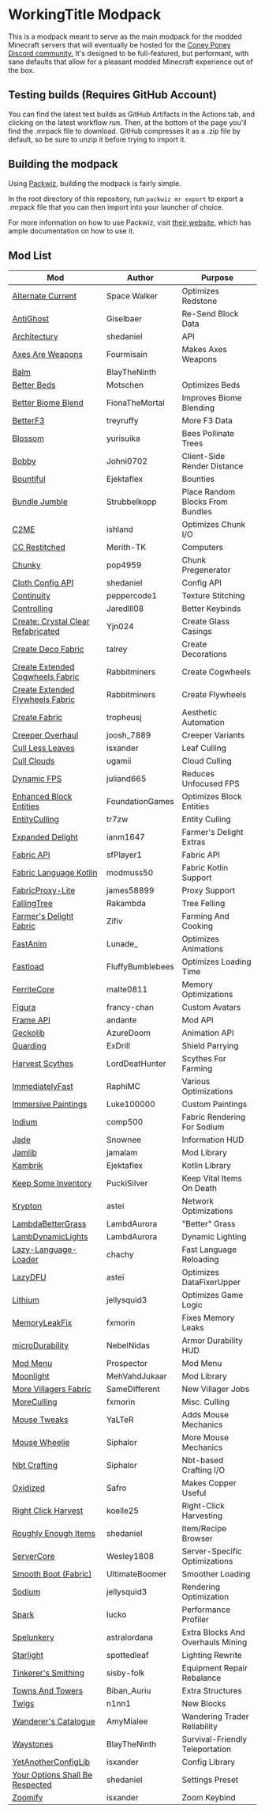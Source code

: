 # WorkingTitle Modpack

This is a modpack meant to serve as the main modpack for the modded Minecraft servers that will eventually be hosted for the [Coney Poney Discord community.](https://discord.gg/D4z7AHwWqD)
It's designed to be full-featured, but performant, with sane defaults that allow for a pleasant modded Minecraft experience out of the box.

## Testing builds (Requires GitHub Account)

You can find the latest test builds as GitHub Artifacts in the Actions tab, and clicking on the latest workflow run. Then, at the bottom of the page you'll find the .mrpack file to download. GitHub compresses it as a .zip file by default, so be sure to unzip it before trying to import it.

## Building the modpack

Using [Packwiz,](https://github.com/packwiz/packwiz) building the modpack is fairly simple.

In the root directory of this repository, run `packwiz mr export` to export a .mrpack file that you can then import into your launcher of choice.

For more information on how to use Packwiz, visit [their website,](https://packwiz.infra.link/) which has ample documentation on how to use it.

## Mod List

| Mod | Author | Purpose |
| --- | ------ | ------- |
| [Alternate Current](https://modrinth.com/mod/alternate-current) | Space Walker | Optimizes Redstone |
| [AntiGhost](https://modrinth.com/mod/antighost) | Giselbaer | Re-Send Block Data |
| [Architectury](https://modrinth.com/mod/architectury-api) | shedaniel | API |
| [Axes Are Weapons](https://modrinth.com/mod/axes-are-weapons) | Fourmisain | Makes Axes Weapons |
| [Balm](https://modrinth.com/mod/balm) | BlayTheNinth | 
| [Better Beds](https://modrinth.com/mod/better-beds) | Motschen | Optimizes Beds |
| [Better Biome Blend](https://modrinth.com/mod/better-biome-blend) | FionaTheMortal | Improves Biome Blending |
| [BetterF3](https://modrinth.com/mod/betterf3) | treyruffy | More F3 Data |
| [Blossom](https://modrinth.com/mod/blossom) | yurisuika | Bees Pollinate Trees |
| [Bobby](https://modrinth.com/mod/bobby) | Johni0702 | Client-Side Render Distance |
| [Bountiful](https://www.curseforge.com/minecraft/mc-mods/bountiful-fabric) | Ejektaflex | Bounties |
| [Bundle Jumble](https://modrinth.com/mod/bundle-jumble) | Strubbelkopp | Place Random Blocks From Bundles |
| [C2ME](https://modrinth.com/mod/c2me-fabric) | ishland | Optimizes Chunk I/O |
| [CC Restitched](https://modrinth.com/mod/cc-restitched) | Merith-TK | Computers |
| [Chunky](https://modrinth.com/plugin/chunky) | pop4959 | Chunk Pregenerator |
| [Cloth Config API](https://modrinth.com/mod/cloth-config) | shedaniel | Config API |
| [Continuity](https://modrinth.com/mod/continuity) | peppercode1 | Texture Stitching |
| [Controlling](https://www.curseforge.com/minecraft/mc-mods/controlling) | Jaredlll08 | Better Keybinds |
| [Create: Crystal Clear Refabricated](https://modrinth.com/mod/create-crystal-clear-fabric) | Yjn024 | Create Glass Casings |
| [Create Deco Fabric](https://www.curseforge.com/minecraft/mc-mods/create-deco-fabric) | talrey | Create Decorations |
| [Create Extended Cogwheels Fabric](https://www.curseforge.com/minecraft/mc-mods/create-extended-cogwheels-fabric) | Rabbitminers | Create Cogwheels |
| [Create Extended Flywheels Fabric](https://www.curseforge.com/minecraft/mc-mods/create-extended-flywheels-fabric) | Rabbitminers | Create Flywheels |
| [Create Fabric](https://modrinth.com/mod/create-fabric) | tropheusj | Aesthetic Automation |
| [Creeper Overhaul](https://www.curseforge.com/minecraft/mc-mods/creeper-overhaul) | joosh_7889 | Creeper Variants |
| [Cull Less Leaves](https://modrinth.com/mod/cull-less-leaves) | isxander | Leaf Culling |
| [Cull Clouds](https://modrinth.com/mod/cullclouds) | ugamii | Cloud Culling |
| [Dynamic FPS](https://modrinth.com/mod/dynamic-fps) | juliand665 | Reduces Unfocused FPS |
| [Enhanced Block Entities](https://modrinth.com/mod/ebe) | FoundationGames | Optimizes Block Entities |
| [EntityCulling](https://modrinth.com/mod/entityculling) | tr7zw | Entity Culling |
| [Expanded Delight](https://modrinth.com/mod/expanded-delight) | ianm1647 | Farmer's Delight Extras |
| [Fabric API](https://modrinth.com/mod/fabric-api) | sfPlayer1 | Fabric API |
| [Fabric Language Kotlin](https://modrinth.com/mod/fabric-language-kotlin) | modmuss50 | Fabric Kotlin Support |
| [FabricProxy-Lite](https://modrinth.com/mod/fabricproxy-lite) | james58899 | Proxy Support |
| [FallingTree](https://modrinth.com/mod/fallingtree) | Rakambda | Tree Felling |
| [Farmer's Delight Fabric](https://modrinth.com/mod/farmers-delight-fabric) | Zifiv | Farming And Cooking |
| [FastAnim](https://modrinth.com/mod/fastanim) | Lunade_ | Optimizes Animations |
| [Fastload](https://modrinth.com/mod/fastload) | FluffyBumblebees | Optimizes Loading Time |
| [FerriteCore](https://modrinth.com/mod/ferrite-core) | malte0811 | Memory Optimizations |
| [Figura](https://modrinth.com/mod/figura) | francy-chan | Custom Avatars |
| [Frame API](https://modrinth.com/mod/frame-api) | andante | Mod API |
| [Geckolib](https://modrinth.com/mod/geckolib) | AzureDoom | Animation API |
| [Guarding](https://modrinth.com/mod/guarding) | ExDrill | Shield Parrying |
| [Harvest Scythes](https://modrinth.com/mod/harvest-scythes) | LordDeatHunter | Scythes For Farming |
| [ImmediatelyFast](https://modrinth.com/mod/immediatelyfast) | RaphiMC | Various Optimizations |
| [Immersive Paintings](https://modrinth.com/mod/immersive-paintings) | Luke100000 | Custom Paintings |
| [Indium](https://modrinth.com/mod/indium) | comp500 | Fabric Rendering For Sodium |
| [Jade](https://modrinth.com/mod/jade) | Snownee | Information HUD |
| [Jamlib](https://modrinth.com/mod/jamlib) | jamalam | Mod Library |
| [Kambrik](https://www.curseforge.com/minecraft/mc-mods/kambrik) | Ejektaflex | Kotlin Library |
| [Keep Some Inventory](https://modrinth.com/datapack/keep-some-inventory) | PuckiSilver | Keep Vital Items On Death |
| [Krypton](https://modrinth.com/mod/krypton) | astei | Network Optimizations |
| [LambdaBetterGrass](https://modrinth.com/mod/lambdabettergrass) | LambdAurora | "Better" Grass |
| [LambDynamicLights](https://modrinth.com/mod/lambdynamiclights) | LambdAurora | Dynamic Lighting |
| [Lazy-Language-Loader](https://modrinth.com/mod/lazy-language-loader) | chachy | Fast Language Reloading |
| [LazyDFU](https://modrinth.com/mod/lazydfu) | astei | Optimizes DataFixerUpper |
| [Lithium](https://modrinth.com/mod/lithium) | jellysquid3 | Optimizes Game Logic |
| [MemoryLeakFix](https://modrinth.com/mod/memoryleakfix) | fxmorin | Fixes Memory Leaks |
| [microDurability](https://modrinth.com/mod/microdurability) | NebelNidas | Armor Durability HUD |
| [Mod Menu](https://modrinth.com/mod/modmenu) | Prospector | Mod Menu |
| [Moonlight](https://modrinth.com/mod/moonlight) | MehVahdJukaar | Mod Library |
| [More Villagers Fabric](https://www.curseforge.com/minecraft/mc-mods/more-villagers-fabric) | SameDifferent | New Villager Jobs |
| [MoreCulling](https://modrinth.com/mod/moreculling) | fxmorin | Misc. Culling |
| [Mouse Tweaks](https://modrinth.com/mod/mouse-tweaks) | YaLTeR | Adds Mouse Mechanics |
| [Mouse Wheelie](https://modrinth.com/mod/mouse-wheelie) | Siphalor | More Mouse Mechanics |
| [Nbt Crafting](https://modrinth.com/mod/nbt-crafting) | Siphalor | Nbt-based Crafting I/O |
| [Oxidized](https://modrinth.com/mod/oxidized) | Safro | Makes Copper Useful |
| [Right Click Harvest](https://modrinth.com/mod/right-click-harvest) | koelle25 | Right-Click Harvesting |
| [Roughly Enough Items](https://modrinth.com/mod/roughly-enough-items) | shedaniel | Item/Recipe Browser |
| [ServerCore](https://modrinth.com/mod/servercore) | Wesley1808 | Server-Specific Optimizations |
| [Smooth Boot (Fabric)](https://modrinth.com/mod/smoothboot-fabric) | UltimateBoomer | Smoother Loading |
| [Sodium](https://modrinth.com/mod/sodium) | jellysquid3 | Rendering Optimization |
| [Spark](https://modrinth.com/mod/spark) | lucko | Performance Profiler |
| [Spelunkery](https://modrinth.com/mod/spelunkery) | astralordana | Extra Blocks And Overhauls Mining |
| [Starlight](https://modrinth.com/mod/starlight) | spottedleaf | Lighting Rewrite |
| [Tinkerer's Smithing](https://modrinth.com/mod/tinkerers-smithing) | sisby-folk | Equipment Repair Rebalance |
| [Towns And Towers](https://modrinth.com/mod/towns-and-towers) | Biban_Auriu | Extra Structures |
| [Twigs](https://modrinth.com/mod/twigs) | n1nn1 | New Blocks |
| [Wanderer's Catalogue](https://modrinth.com/mod/wanderers-catalogue) | AmyMialee | Wandering Trader Reliability |
| [Waystones](https://modrinth.com/mod/waystones) | BlayTheNinth | Survival-Friendly Teleportation |
| [YetAnotherConfigLib](https://modrinth.com/mod/yacl) | isxander | Config Library |
| [Your Options Shall Be Respected](https://modrinth.com/mod/yosbr) | shedaniel | Settings Preset |
| [Zoomify](https://modrinth.com/mod/zoomify) | isxander | Zoom Keybind |